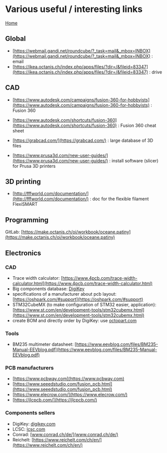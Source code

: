 # Various useful / interesting links

[Home](../README.md)

## Global

- [https://webmail.gandi.net/roundcube/?_task=mail&_mbox=INBOX](https://webmail.gandi.net/roundcube/?_task=mail&_mbox=INBOX) : email
- [https://ikea.octanis.ch/index.php/apps/files/?dir=/&fileid=83347](https://ikea.octanis.ch/index.php/apps/files/?dir=/&fileid=83347) : drive

## CAD

- [https://www.autodesk.com/campaigns/fusion-360-for-hobbyists](https://www.autodesk.com/campaigns/fusion-360-for-hobbyists) : Fusion 360
- [https://www.autodesk.com/shortcuts/fusion-360](https://www.autodesk.com/shortcuts/fusion-360) : Fusion 360 cheat sheet


- [https://grabcad.com/](https://grabcad.com/) : large database of 3D files

- [https://www.prusa3d.com/new-user-guides/](https://www.prusa3d.com/new-user-guides/) : install software (slicer) for Prusa 3D printers

## 3D printing
 - [http://fffworld.com/documentation/](http://fffworld.com/documentation/) : doc for the flexible filament FlexiSMART

## Programming

GitLab: [https://make.octanis.ch/oi/workbook/oceane.patiny](https://make.octanis.ch/oi/workbook/oceane.patiny)

## Electronics

### CAD
- Trace width calculator: [https://www.4pcb.com/trace-width-calculator.html](https://www.4pcb.com/trace-width-calculator.html)
- Big components database: [DigiKey](https://www.digikey.com/)
- specifications of a manufacturer about pcb layout: [https://oshpark.com/#support](https://oshpark.com/#support)
- STM32CubeMX (to make configuration of STM32 easier, application): [https://www.st.com/en/development-tools/stm32cubemx.html](https://www.st.com/en/development-tools/stm32cubemx.html)
- create BOM and directly order by DigiKey: use [octopart.com](octopart.com)


### Tools
- BM235 multimeter datasheet: [https://www.eevblog.com/files/BM235-Manual-EEVblog.pdf](https://www.eevblog.com/files/BM235-Manual-EEVblog.pdf)

### PCB manufacturers

- [https://www.pcbway.com](https://www.pcbway.com)
- [https://www.seeedstudio.com/fusion_pcb.html](https://www.seeedstudio.com/fusion_pcb.html)
- [https://www.elecrow.com/](https://www.elecrow.com/)
- [https://jlcpcb.com/](https://jlcpcb.com/)
  

### Components sellers
- DigiKey: [digikey.com](digikey.com)
- LCSC: [lcsc.com](lcsc.com)
- Conrad: [www.conrad.ch/de/](www.conrad.ch/de/)
- Reichelt: [https://www.reichelt.com/ch/en/](https://www.reichelt.com/ch/en/)

